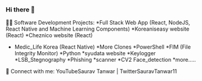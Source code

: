 ### Hi there 👋

👨‍💻 Software Development Projects:
*Full Stack Web App (React, NodeJS, React Native and Machine Learning Components)
  *Koreaniseasy website (React)
  *Cheznico website (React)
  * Medic_Life Korea (React Native)
  *More Clones
*PowerShell
  *FIM (File Integrity Monitor)
*Python
  *syudata website
  *Keylogger
  *LSB_Stegnography
  *Phishing
  *scanner
  *CV2 Face_detection 
  *more.....

🤳 Connect with me:
YouTubeSaurav Tanwar | TwitterSauravTanwar11 
